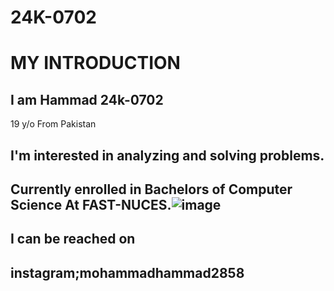 # 24K-0702
# **MY INTRODUCTION**
## I am **Hammad 24k-0702** 
19 y/o From Pakistan 
## I'm interested in analyzing and solving problems.
## Currently enrolled in Bachelors of Computer Science At FAST-NUCES.![image](https://github.com/user-attachments/assets/a8253c33-0b2e-4f2c-9775-2f9bb5d6601d)


## I can be reached on
   ## **instagram**;mohammadhammad2858
